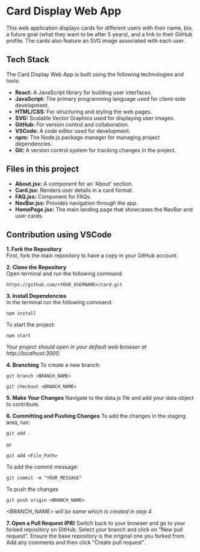 # Card Display Web App

This web application displays cards for different users with their name, bio, a future goal (what they want to be after 5 years), and a link to their GitHub profile. The cards also feature an SVG image associated with each user.

## Tech Stack

The Card Display Web App is built using the following technologies and tools:

- **React:** A JavaScript library for building user interfaces.
- **JavaScript:** The primary programming language used for client-side development.
- **HTML/CSS:** For structuring and styling the web pages.
- **SVG:** Scalable Vector Graphics used for displaying user images.
- **GitHub:** For version control and collaboration.
- **VSCode:** A code editor used for development.
- **npm:** The Node.js package manager for managing project dependencies.
- **Git:** A version control system for tracking changes in the project.

## Files in this project
- **About.jsx:** A component for an 'About' section.
- **Card.jsx:** Renders user details in a card format.
- **FAQ.jsx:** Component for FAQs.
- **NavBar.jsx:** Provides navigation through the app.
- **HomePage.jsx:** The main landing page that showcases the NavBar and user cards.

## Contribution using VSCode

**1. Fork the Repository**  
First, fork the main repository to have a copy in your GitHub account.

**2. Clone the Repository**  
Open terminal and run the following command:

```
https://github.com/<YOUR_USERNAME>/card.git
```


**3. Install Dependencies**  
In the terminal run the following command:

```
npm install
```

To start the project:

```
npm start
```

*Your project should open in your default web browser at http://localhost:3000.*

**4. Branching**
To create a new branch:

```
git branch <BRANCH_NAME>
```

```
git checkout <BRANCH_NAME>
```

**5. Make Your Changes**
Navigate to the data.js file and add your data object to contribute.

**6. Committing and Pushing Changes** 
To add the changes in the staging area, run:

```
git add .
```
or

```
git add <File_Path>
```

To add the commit message:

```
git commit -m "YOUR_MESSAGE"
```

To push the changes

```
git push origin <BRANCH_NAME>
```

*<BRANCH_NAME> will be same which is created in step 4*

**7. Open a Pull Request (PR)** 
Switch back to your browser and go to your forked repository on GitHub. Select your branch and click on "New pull request". Ensure the base repository is the original one you forked from. Add any comments and then click "Create pull request".


